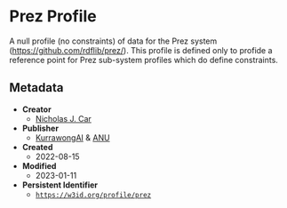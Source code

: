 # Prez Profile

A null profile (no constraints) of data for the Prez system (https://github.com/rdflib/prez/). This profile is defined only to profide a reference point for Prez sub-system profiles which do define constraints.

## Metadata

* **Creator**
  * [Nicholas J. Car](https://orcid.org/0000-0002-8742-7730)
* **Publisher**
  * [KurrawongAI](https://kurrawong.net) & [ANU](https://www.anu.edu.au)
* **Created**
  * 2022-08-15
* **Modified**
  * 2023-01-11
* **Persistent Identifier**
  * [`https://w3id.org/profile/prez`](https://w3id.org/profile/prez)

